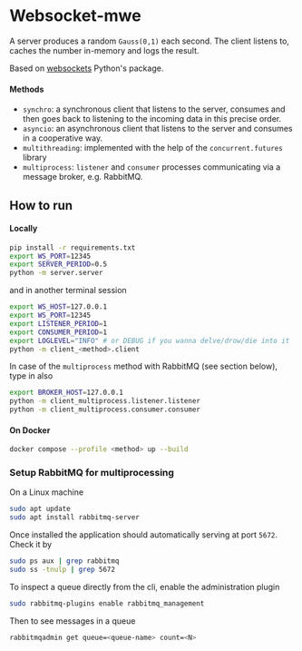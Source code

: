 # Websocket-mwe
A server produces a random `Gauss(0,1)` each second. The client listens to,
caches the number in-memory and logs the result.

Based on [websockets](https://github.com/python-websockets/websockets) Python's package.

#### Methods
* `synchro`: a synchronous client that listens to the server, consumes
and then goes back to listening to the incoming data in this 
precise order.
* `asyncio`: an asynchronous client that listens to the server and consumes in a cooperative way. 
* `multithreading`: implemented with the help of the `concurrent.futures` library
* `multiprocess`: `listener` and `consumer` processes communicating via a message broker, e.g. RabbitMQ.

## How to run

#### Locally
```bash
pip install -r requirements.txt
export WS_PORT=12345
export SERVER_PERIOD=0.5
python -m server.server
```
and in another terminal session
```bash
export WS_HOST=127.0.0.1
export WS_PORT=12345
export LISTENER_PERIOD=1
export CONSUMER_PERIOD=1
export LOGLEVEL="INFO" # or DEBUG if you wanna delve/drow/die into it
python -m client_<method>.client
```

In case of the `multiprocess` method with RabbitMQ (see section below), type in also
```bash
export BROKER_HOST=127.0.0.1
python -m client_multiprocess.listener.listener
python -m client_multiprocess.consumer.consumer
```

#### On Docker
```bash
docker compose --profile <method> up --build
```

### Setup RabbitMQ for multiprocessing
On a Linux machine
```bash
sudo apt update
sudo apt install rabbitmq-server
```

Once installed the application should automatically serving at port `5672`. Check it by
```bash
sudo ps aux | grep rabbitmq
sudo ss -tnulp | grep 5672 
``` 

To inspect a queue directly from the cli, enable the administration plugin
```bash
sudo rabbitmq-plugins enable rabbitmq_management
```

Then to see messages in a queue
```bash
rabbitmqadmin get queue=<queue-name> count=<N>
```
